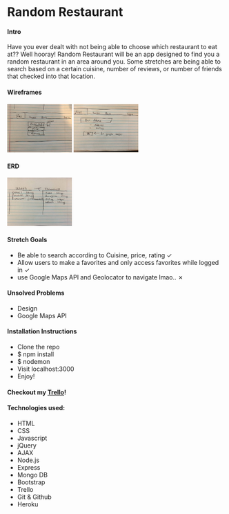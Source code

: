 # Random Restaurant

#### Intro

Have you ever dealt with not being able to choose which restaurant to eat at?? Well hooray! Random Restaurant will be an app designed to find you a random restaurant in an area around you. Some stretches are being able to search based on a certain cuisine, number of reviews, or number of friends that checked into that location. 

#### Wireframes
<img src="./assets/wire1.jpg" style="width: 150px;">
<img src="./assets/wire2.jpg" style="width: 150px;">


#### ERD
<img src="./assets/erd.jpg" style="width: 150px;">

#### Stretch Goals
- Be able to search according to Cuisine, price, rating ✓
- Allow users to make a favorites and only access favorites while logged in ✓
- use Google Maps API and Geolocator to navigate lmao.. ✗
 
#### Unsolved Problems
- Design
- Google Maps API

#### Installation Instructions
- Clone the repo
- $ npm install
- $ nodemon
- Visit localhost:3000
- Enjoy!

#### Checkout my [Trello](https://trello.com/b/GPSYsDfl/project-restaurant)!
#### Technologies used:
+ HTML
+ CSS
+ Javascript
+ jQuery
+ AJAX
+ Node.js
+ Express
+ Mongo DB
+ Bootstrap
+ Trello
+ Git & Github
+ Heroku
